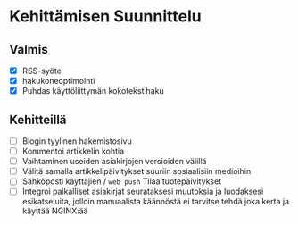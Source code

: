 # Kehittämisen Suunnittelu

## Valmis

- [x] RSS-syöte
- [x] hakukoneoptimointi
- [x] Puhdas käyttöliittymän kokotekstihaku

## Kehitteillä

- [ ] Blogin tyylinen hakemistosivu
- [ ] Kommentoi artikkelin kohtia
- [ ] Vaihtaminen useiden asiakirjojen versioiden välillä
- [ ] Välitä samalla artikkelipäivitykset suuriin sosiaalisiin medioihin
- [ ] Sähköposti käyttäjien / `web push` Tilaa tuotepäivitykset
- [ ] Integroi paikalliset asiakirjat seurataksesi muutoksia ja luodaksesi esikatseluita, jolloin manuaalista käännöstä ei tarvitse tehdä joka kerta ja käyttää NGINX:ää
